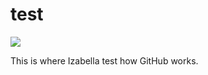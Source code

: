 # test

<img src="https://cdn-images-1.medium.com/max/1600/1*vSN4qd_wXQ7uunY6kHP59Q.gif">

This is where Izabella test how GitHub works.

